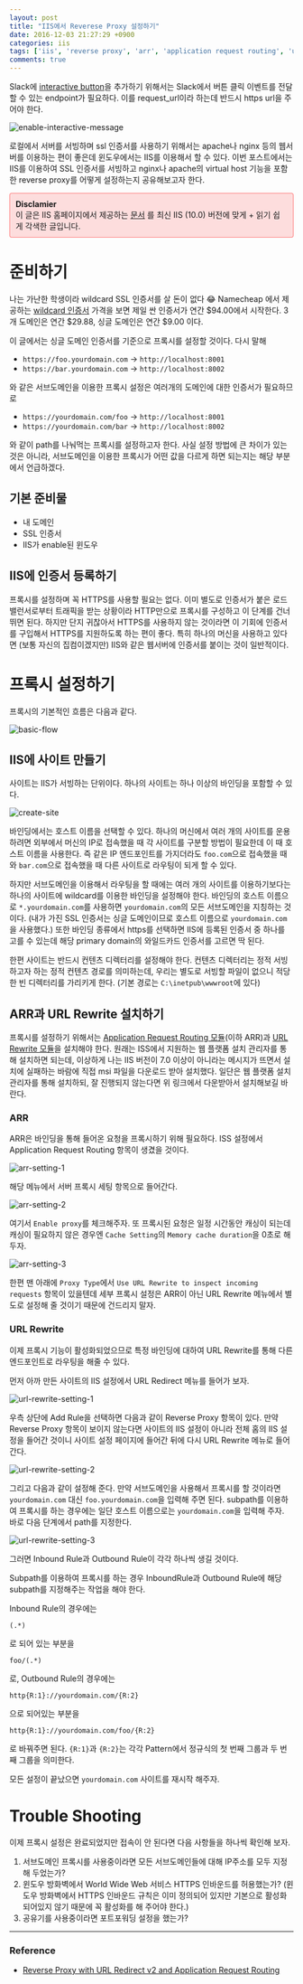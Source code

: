 ```yaml
---
layout: post
title: "IIS에서 Reverese Proxy 설정하기"
date: 2016-12-03 21:27:29 +0900
categories: iis
tags: ['iis', 'reverse proxy', 'arr', 'application request routing', 'url rewrite']
comments: true
---
```


Slack에 [interactive button](https://api.slack.com/docs/message-buttons)을 추가하기 위해서는 
Slack에서 버튼 클릭 이벤트를 전달할 수 있는 endpoint가 필요하다. 이를 request_url이라 하는데 
반드시 https url을 주어야 한다.

![enable-interactive-message](assets/posts/iis-reverse-proxy/enable-interactive-message.png)

로컬에서 서버를 서빙하며 ssl 인증서를 사용하기 위해서는 apache나 nginx 등의 웹서버를 이용하는 편이 좋은데
윈도우에서는 IIS를 이용해서 할 수 있다. 이번 포스트에서는 IIS를 이용하여 SSL 인증서를 서빙하고
nginx나 apache의 virtual host 기능을 포함한 reverse proxy를 어떻게 설정하는지 공유해보고자 한다.

<div style="background-color: rgba(255, 96, 96, 0.2); border-radius: 4px; border: 1px solid rgba(255, 96, 96, 0.8); padding: 10px">
<strong>Disclamier</strong><br>
이 글은 IIS 홈페이지에서 제공하는 <a href="https://www.iis.net/learn/extensions/url-rewrite-module/reverse-proxy-with-url-rewrite-v2-and-application-request-routing">문서</a>
를 최신 IIS (10.0) 버전에 맞게 + 읽기 쉽게 각색한 글입니다.
</div> 

# 준비하기

나는 가난한 학생이라 wildcard SSL 인증서를 살 돈이 없다 😂 Namecheap 에서 제공하는 
[wildcard 인증서](https://www.namecheap.com/security/ssl-certificates/wildcard.aspx) 가격을 보면
제일 싼 인증서가 연간 $94.00에서 시작한다. 3개 도메인은 연간 $29.88, 싱글 도메인은 연간 $9.00 이다.

이 글에서는 싱글 도메인 인증서를 기준으로 프록시를 설정할 것이다. 다시 말해

- `https://foo.yourdomain.com` -> `http://localhost:8001`
- `https://bar.yourdomain.com` -> `http://localhost:8002`

와 같은 서브도메인을 이용한 프록시 설정은 여러개의 도메인에 대한 인증서가 필요하므로

- `https://yourdomain.com/foo` -> `http://localhost:8001`
- `https://yourdomain.com/bar` -> `http://localhost:8002`

와 같이 path를 나눠먹는 프록시를 설정하고자 한다. 사실 설정 방법에 큰 차이가 있는 것은 아니라, 서브도메인을
이용한 프록시가 어떤 값을 다르게 하면 되는지는 해당 부분에서 언급하겠다.

## 기본 준비물

- 내 도메인
- SSL 인증서
- IIS가 enable된 윈도우

## IIS에 인증서 등록하기

프록시를 설정하며 꼭 HTTPS를 사용할 필요는 없다. 이미 별도로 인증서가 붙은 로드밸런서로부터 트래픽을 받는 상황이라
HTTP만으로 프록시를 구성하고 이 단계를 건너뛰면 된다. 하지만 단지 귀찮아서 HTTPS를 사용하지 않는 것이라면 이 기회에 인증서를
구입해서 HTTPS를 지원하도록 하는 편이 좋다. 특히 하나의 머신을 사용하고 있다면 (보통 자신의 집컴이겠지만) IIS와 같은 웹서버에
인증서를 붙이는 것이 일반적이다.

# 프록시 설정하기

프록시의 기본적인 흐름은 다음과 같다.

![basic-flow](assets/posts/iis-reverse-proxy/basic-flow.png)

## IIS에 사이트 만들기

사이트는 IIS가 서빙하는 단위이다. 하나의 사이트는 하나 이상의 바인딩을 포함할 수 있다.

![create-site](assets/posts/iis-reverse-proxy/create-site.png)

바인딩에서는 호스트 이름을 선택할 수 있다. 하나의 머신에서 여러 개의 사이트를 운용하려면 외부에서 머신의 IP로 접속했을 때 각 사이트를 
구분할 방법이 필요한데 이 때 호스트 이름을 사용한다. 즉 같은 IP 엔드포인트를 가지더라도 `foo.com`으로 접속했을 때와 `bar.com`으로 접속했을 때 
다른 사이트로 라우팅이 되게 할 수 있다.

하지만 서브도메인을 이용해서 라우팅을 할 때에는 여러 개의 사이트를 이용하기보다는 하나의 사이트에 wildcard를 이용한 바인딩을
설정해야 한다. 바인딩의 호스트 이름으로 `*.yourdomain.com`를 사용하면 `yourdomain.com`의 모든 서브도메인을 지칭하는 것이다.
(내가 가진 SSL 인증서는 싱글 도메인이므로 호스트 이름으로 `yourdomain.com`을 사용했다.) 또한 바인딩 종류에서 https를 선택하면 
IIS에 등록된 인증서 중 하나를 고를 수 있는데 해당 primary domain의 와일드카드 인증서를 고르면 딱 된다. 

한편 사이트는 반드시 컨텐츠 디렉터리를 설정해야 한다. 컨텐츠 디렉터리는 정적 서빙하고자 하는 정적 컨텐츠 경로를 의미하는데, 
우리는 별도로 서빙할 파일이 없으니 적당한 빈 디렉터리를 가리키게 한다. (기본 경로는 `C:\inetpub\wwwroot`에 있다)

## ARR과 URL Rewrite 설치하기

프록시를 설정하기 위해서는 [Application Request Routing 모듈](https://www.microsoft.com/en-us/download/details.aspx?id=47333)(이하 ARR)과
[URL Rewrite 모듈](https://www.microsoft.com/en-us/download/details.aspx?id=47337)을 설치해야 한다.
원래는 ISS에서 지원하는 웹 플랫폼 설치 관리자를 통해 설치하면 되는데, 이상하게 나는 IIS 버전이 7.0 이상이 아니라는 메시지가 뜨면서
설치에 실패하는 바람에 직접 msi 파일을 다운로드 받아 설치했다. 일단은 웹 플랫폼 설치 관리자를 통해 설치하되, 잘 진행되지 않는다면
위 링크에서 다운받아서 설치해보길 바란다. 

### ARR

ARR은 바인딩을 통해 들어온 요청을 프록시하기 위해 필요하다. ISS 설정에서 Application Request Routing 항목이 생겼을 것이다.

![arr-setting-1](assets/posts/iis-reverse-proxy/arr-setting-1.png)

해당 메뉴에서 서버 프록시 세팅 항목으로 들어간다.

![arr-setting-2](assets/posts/iis-reverse-proxy/arr-setting-2.png)

여기서 `Enable proxy`를 체크해주자. 또 프록시된 요청은 일정 시간동안 캐싱이 되는데 캐싱이 필요하지 않은 경우엔 
`Cache Setting`의 `Memory cache duration`을 0초로 해 두자.

![arr-setting-3](assets/posts/iis-reverse-proxy/arr-setting-3.png)

한편 맨 아래에 `Proxy Type`에서 `Use URL Rewrite to inspect incoming requests` 항목이 있을텐데 
세부 프록시 설정은 ARR이 아닌 URL Rewrite 메뉴에서 별도로 설정해 줄 것이기 때문에 건드리지 말자. 

### URL Rewrite

이제 프록시 기능이 활성화되었으므로 특정 바인딩에 대하여 URL Rewrite를 통해 다른 엔드포인트로 라우팅을 해줄 수 있다.

먼저 아까 만든 사이트의 IIS 설정에서 URL Redirect 메뉴를 들어가 보자.

![url-rewrite-setting-1](assets/posts/iis-reverse-proxy/url-rewrite-setting-1.png)

우측 상단에 Add Rule을 선택하면 다음과 같이 Reverse Proxy 항목이 있다. 만약 Reverse Proxy 항목이 보이지 않는다면
사이트의 IIS 설정이 아니라 전체 홈의 IIS 설정을 들어간 것이니 사이트 설정 페이지에 들어간 뒤에 다시 URL Rewrite 메뉴로 들어간다.

![url-rewrite-setting-2](assets/posts/iis-reverse-proxy/url-rewrite-setting-2.png)

그리고 다음과 같이 설정해 준다. 만약 서브도메인을 사용해서 프록시를 할 것이라면 `yourdomain.com` 대신 `foo.yourdomain.com`을 입력해 주면 된다.
subpath를 이용하여 프록시를 하는 경우에는 일단 호스트 이름으로는 `yourdomain.com`을 입력해 주자. 바로 다음 단계에서 path를 지정한다.

![url-rewrite-setting-3](assets/posts/iis-reverse-proxy/url-rewrite-setting-3.png)

그러면 Inbound Rule과 Outbound Rule이 각각 하나씩 생길 것이다.

Subpath를 이용하여 프록시를 하는 경우 InboundRule과 Outbound Rule에 해당 subpath를 지정해주는 작업을 해야 한다.

Inbound Rule의 경우에는 

``` regex
(.*)
```

로 되어 있는 부분을

``` regex
foo/(.*)
``` 

로, Outbound Rule의 경우에는

``` url
http{R:1}://yourdomain.com/{R:2}
```

으로 되어있는 부분을

``` url
http{R:1}://yourdomain.com/foo/{R:2}
``` 

로 바꿔주면 된다. `{R:1}`과 `{R:2}`는 각각 Pattern에서 정규식의 첫 번째 그룹과 두 번째 그룹을 의미한다.

모든 설정이 끝났으면 `yourdomain.com` 사이트를 재시작 해주자.

# Trouble Shooting

이제 프록시 설정은 완료되었지만 접속이 안 된다면 다음 사항들을 하나씩 확인해 보자.

1. 서브도메인 프록시를 사용중이라면 모든 서브도메인들에 대해 IP주소를 모두 지정해 두었는가?
2. 윈도우 방화벽에서 World Wide Web 서비스 HTTPS 인바운드를 허용했는가? 
   (윈도우 방화벽에서 HTTPS 인바운드 규칙은 이미 정의되어 있지만 기본으로 활성화되어있지 않기 때문에 꼭 활성화를 해 주어야 한다.)
3. 공유기를 사용중이라면 포트포워딩 설정을 했는가?

------

### Reference

- [Reverse Proxy with URL Redirect v2 and Application Request Routing](https://www.iis.net/learn/extensions/url-rewrite-module/reverse-proxy-with-url-rewrite-v2-and-application-request-routing)

